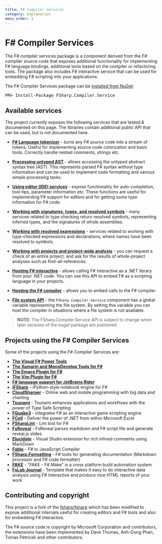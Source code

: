 ```yaml
---
title: F# Compiler Services
category: explanation
menu_order: 1
---
```


F# Compiler Services
====================

The F# compiler services package is a component derived from the F# compiler source code that
exposes additional functionality for implementing F# language bindings, additional
tools based on the compiler or refactoring tools. The package also includes F#
interactive service that can be used for embedding F# scripting into your applications.

<div class="row">
  <div class="span1"></div>
  <div class="span6">
    <div class="well well-small" id="nuget">
      The F# Compiler Services package can be <a href="https://nuget.org/packages/FSharp.Compiler.Service">installed from NuGet</a>:
      <pre>PM> Install-Package FSharp.Compiler.Service</pre>
    </div>
  </div>
  <div class="span1"></div>
</div>

Available services
------------------

The project currently exposes the following services that are tested & documented on this page.
The libraries contain additional public API that can be used, but is not documented here.

* [**F# Language tokenizer**](tokenizer.html) - turns any F# source code into a stream of tokens.
  Useful for implementing source code colorization and basic tools. Correctly handle nested
  comments, strings etc.

* [**Processing untyped AST**](untypedtree.html) - allows accessing the untyped abstract syntax tree (AST).
  This represents parsed F# syntax without type information and can be used to implement code formatting
  and various simple processing tasks.

* [**Using editor (IDE) services**](editor.html) - expose functionality for auto-completion, tool-tips,
  parameter information etc. These functions are useful for implementing F# support for editors
  and for getting some type information for F# code.

* [**Working with signatures, types, and resolved symbols**](symbols.html) - many services related to type checking
  return resolved symbols, representing inferred types, and the signatures of whole assemblies.

* [**Working with resolved expressions**](typedtree.html) - services related to working with
  type-checked expressions and declarations, where names have been resolved to symbols.

* [**Working with projects and project-wide analysis**](project.html) - you can request a check of
  an entire project, and ask for the results of whole-project analyses such as find-all-references.

* [**Hosting F# interactive**](interactive.html) - allows calling F# interactive as a .NET library
  from your .NET code. You can use this API to embed F# as a scripting language in your projects.

* [**Hosting the F# compiler**](compiler.html) - allows you to embed calls to the F# compiler.

* [**File system API**](filesystem.html) - the `FSharp.Compiler.Service` component has a global variable
  representing the file system. By setting this variable you can host the compiler in situations where a file system
  is not available.

> **NOTE:** The FSharp.Compiler.Service API is subject to change when later versions of the nuget package are published

Projects using the F# Compiler Services
------------------

Some of the projects using the F# Compiler Services are:

* [**The Visual F# Power Tools**](https://fsprojects.github.io/VisualFSharpPowerTools/)
* [**The Xamarin and MonoDevelop Tools for F#**](https://github.com/mono/monodevelop/tree/master/main/external/fsharpbinding)
* [**The Emacs Plugin for F#**](https://github.com/fsharp/emacs-fsharp-mode)
* [**The Vim Plugin for F#**](https://github.com/fsharp/vim-fsharp)
* [**F# language support for JetBrains Rider**](https://github.com/JetBrains/fsharp-support/)
* [**iFSharp**](https://github.com/BayardRock/IfSharp)  - iPython-style notebook engine for F#
* [**CloudSharper**](https://cloudsharper.com/) - Online web and mobile programming with big data and charting
* [**Tsunami**](http://tsunami.io) - Tsunami enhances applications and workflows with the power of Type Safe Scripting
* [**FQuake3**](https://github.com/TIHan/FQuake3/)  - integrates F# as an interactive game scripting engine
* [**FCell**](http://fcell.io) - Deliver the power of .NET from within Microsoft Excel
* [**FSharpLint**](https://fsprojects.github.io/FSharpLint/) - Lint tool for F#
* [**FsReveal**](https://fsprojects.github.io/FsReveal/) - FsReveal parses markdown and F# script file and generate reveal.js slides
* [**Elucidate**](https://github.com/rookboom/Elucidate) - Visual Studio extension for rich inlined comments using MarkDown
* [**Fable**](https://fable-compiler.github.io/) - F# to JavaScript Compiler
* [**FSharp.Formatting**](http://tpetricek.github.io/FSharp.Formatting/) - F# tools for generating documentation (Markdown processor and F# code formatter)
* [**FAKE**](https://fsharp.github.io/FAKE/) - "FAKE - F# Make" is a cross platform build automation system
* [**FsLab Journal**](https://visualstudiogallery.msdn.microsoft.com/45373b36-2a4c-4b6a-b427-93c7a8effddb) - Template that makes it easy to do interactive data analysis using F# Interactive and produce nice HTML reports of your work

Contributing and copyright
--------------------------

This project is a fork of the [fsharp/fsharp](https://github.com/fsharp/fsharp) which has been
modified to expose additional internals useful for creating editors and F# tools and also for
embedding F# interactive.

The F# source code is copyright by Microsoft Corporation and contributors, the extensions have been
implemented by Dave Thomas, Anh-Dung Phan, Tomas Petricek and other contributors.
